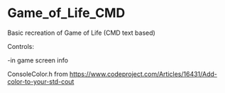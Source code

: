 # Game_of_Life_CMD
Basic recreation of Game of Life (CMD text based)

Controls:

-in game screen info

ConsoleColor.h from https://www.codeproject.com/Articles/16431/Add-color-to-your-std-cout
